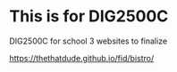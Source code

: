 # This is for DIG2500C
DIG2500C
for school
3 websites to finalize

https://thethatdude.github.io/fid/bistro/
